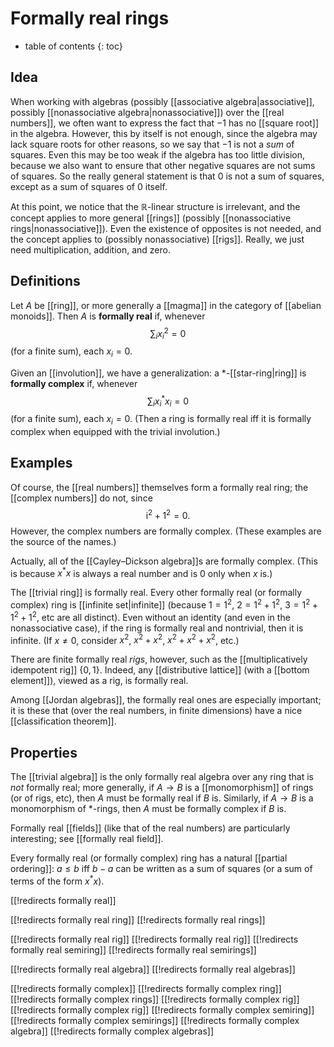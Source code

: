 
# Formally real rings
* table of contents
{: toc}

## Idea

When working with algebras (possibly [[associative algebra|associative]], possibly [[nonassociative algebra|nonassociative]]) over the [[real numbers]], we often want to express the fact that $-1$ has no [[square root]] in the algebra.  However, this by itself is not enough, since the algebra may lack square roots for other reasons, so we say that $-1$ is not a _sum_ of squares.  Even this may be too weak if the algebra has too little division, because we also want to ensure that other negative squares are not sums of squares.  So the really general statement is that $0$ is not a sum of squares, except as a sum of squares of $0$ itself.

At this point, we notice that the $\mathbb{R}$-linear structure is irrelevant, and the concept applies to more general [[rings]] (possibly [[nonassociative rings|nonassociative]]).  Even the existence of opposites is not needed, and the concept applies to (possibly nonassociative) [[rigs]].  Really, we just need multiplication, addition, and zero.


## Definitions

Let $A$ be [[ring]], or more generally a [[magma]] in the category of [[abelian monoids]].  Then $A$ is __formally real__ if, whenever
$$ \sum_i x_i^2 = 0 $$
(for a finite sum), each $x_i = 0$.

Given an [[involution]], we have a generalization: a $*$-[[star-ring|ring]] is __formally complex__ if, whenever
$$ \sum_i x_i^* x_i = 0 $$
(for a finite sum), each $x_i = 0$.  (Then a ring is formally real iff it is formally complex when equipped with the trivial involution.)


## Examples

Of course, the [[real numbers]] themselves form a formally real ring; the [[complex numbers]] do not, since
$$ \mathrm{i}^2 + 1^2 = 0 .$$
However, the complex numbers are formally complex.  (These examples are the source of the names.)

Actually, all of the [[Cayley–Dickson algebra]]s are formally complex.  (This is because $x^* x$ is always a real number and is $0$ only when $x$ is.)

The [[trivial ring]] is formally real.  Every other formally real (or formally complex) ring is [[infinite set|infinite]] (because $1 = 1^2$, $2 = 1^2 + 1^2$, $3 = 1^2 + 1^2 + 1^2$, etc are all distinct).  Even without an identity (and even in the nonassociative case), if the ring is formally real and nontrivial, then it is infinite.  (If $x \ne 0$, consider $x^2$, $x^2 + x^2$, $x^2 + x^2 + x^2$, etc.)

There are finite formally real *rigs*, however, such as the [[multiplicatively idempotent rig]] $\{0, 1\}$.  Indeed, any [[distributive lattice]] (with a [[bottom element]]), viewed as a rig, is formally real.

Among [[Jordan algebras]], the formally real ones are especially important; it is these that (over the real numbers, in finite dimensions) have a nice [[classification theorem]].


## Properties

The [[trivial algebra]] is the only formally real algebra over any ring that is *not* formally real; more generally, if $A \to B$ is a [[monomorphism]] of rings (or of rigs, etc), then $A$ must be formally real if $B$ is.  Similarly, if $A \to B$ is a monomorphism of $*$-rings, then $A$ must be formally complex if $B$ is.

Formally real [[fields]] (like that of the real numbers) are particularly interesting; see [[formally real field]].

Every formally real (or formally complex) ring has a natural [[partial ordering]]: $a \leq b$ iff $b - a$ can be written as a sum of squares (or a sum of terms of the form $x^* x$).


[[!redirects formally real]]

[[!redirects formally real ring]]
[[!redirects formally real rings]]

[[!redirects formally real rig]]
[[!redirects formally real rig]]
[[!redirects formally real semiring]]
[[!redirects formally real semirings]]

[[!redirects formally real algebra]]
[[!redirects formally real algebras]]

[[!redirects formally complex]]
[[!redirects formally complex ring]]
[[!redirects formally complex rings]]
[[!redirects formally complex rig]]
[[!redirects formally complex rig]]
[[!redirects formally complex semiring]]
[[!redirects formally complex semirings]]
[[!redirects formally complex algebra]]
[[!redirects formally complex algebras]]
